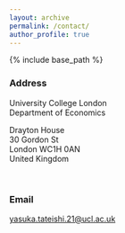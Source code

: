 ```yaml
---
layout: archive
permalink: /contact/
author_profile: true
---
```



{% include base_path %}

### Address

University College London  <br /> Department of Economics <br />

Drayton House  <br /> 30 Gordon St  <br /> London WC1H 0AN <br /> United Kingdom

<br />

### Email
[yasuka.tateishi.21@ucl.ac.uk](mailto:yasuka.tateishi.21@ucl.ac.uk)

